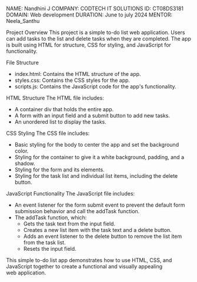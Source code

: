 NAME: Nandhini J
COMPANY: CODTECH IT SOLUTIONS
ID: CT08DS3181
DOMAIN: Web development
DURATION: June to july 2024
MENTOR: Neela_Santhu


 Project Overview
This project is a simple to-do list web application. Users can add tasks to the list and delete tasks when they are completed. The app is built using HTML for structure, CSS for styling, and JavaScript for functionality.

 File Structure
- index.html: Contains the HTML structure of the app.
- styles.css: Contains the CSS styles for the app.
- scripts.js: Contains the JavaScript code for the app's functionality.

HTML Structure
The HTML file includes:
- A container div that holds the entire app.
- A form with an input field and a submit button to add new tasks.
- An unordered list to display the tasks.

 CSS Styling
The CSS file includes:
- Basic styling for the body to center the app and set the background color.
- Styling for the container to give it a white background, padding, and a shadow.
- Styling for the form and its elements.
- Styling for the task list and individual list items, including the delete button.

 JavaScript Functionality
The JavaScript file includes:
- An event listener for the form submit event to prevent the default form submission behavior and call the addTask function.
- The addTask function, which:
  - Gets the task text from the input field.
  - Creates a new list item with the task text and a delete button.
  - Adds an event listener to the delete button to remove the list item from the task list.
  - Resets the input field.

This simple to-do list app demonstrates how to use HTML, CSS, and JavaScript together to create a functional and visually appealing web application.

